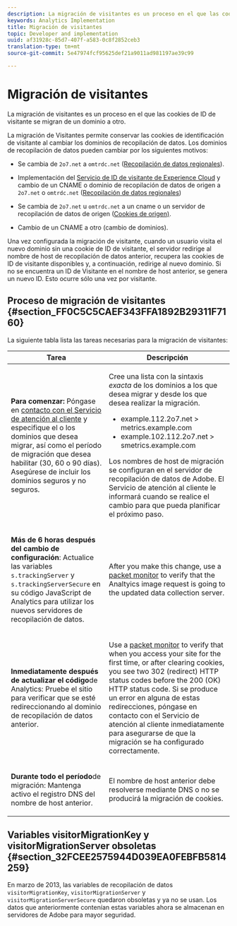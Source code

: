```yaml
---
description: La migración de visitantes es un proceso en el que las cookies de ID de visitante se migran de un dominio a otro.
keywords: Analytics Implementation
title: Migración de visitantes
topic: Developer and implementation
uuid: af31928c-85d7-407f-a583-0c8f2852ceb3
translation-type: tm+mt
source-git-commit: 5e47974fcf95625def21a9011ad981197ae39c99

---
```



# Migración de visitantes

La migración de visitantes es un proceso en el que las cookies de ID de visitante se migran de un dominio a otro.

La migración de Visitantes permite conservar las cookies de identificación de visitante al cambiar los dominios de recopilación de datos. Los dominios de recopilación de datos pueden cambiar por los siguientes motivos:

* Se cambia de `2o7.net` a `omtrdc.net` ([Recopilación de datos regionales](https://marketing.adobe.com/resources/help/es_ES/whitepapers/rdc/)).

* Implementación del [Servicio de ID de visitante de Experience Cloud](https://marketing.adobe.com/resources/help/es_ES/mcvid/) y cambio de un CNAME o dominio de recopilación de datos de origen a `2o7.net` o `omtrdc.net` ([Recopilación de datos regionales](https://marketing.adobe.com/resources/help/es_ES/whitepapers/rdc/))

* Se cambia de `2o7.net` u `omtrdc.net` a un cname o un servidor de recopilación de datos de origen ([Cookies de origen)](https://docs.adobe.com/content/help/es-ES/core-services/interface/ec-cookies/cookies-first-party.translate.html).

* Cambio de un CNAME a otro (cambio de dominios).

Una vez configurada la migración de visitante, cuando un usuario visita el nuevo dominio sin una cookie de ID de visitante, el servidor redirige al nombre de host de recopilación de datos anterior, recupera las cookies de ID de visitante disponibles y, a continuación, redirige al nuevo dominio. Si no se encuentra un ID de Visitante en el nombre de host anterior, se genera un nuevo ID. Esto ocurre sólo una vez por visitante.

## Proceso de migración de visitantes {#section_FF0C5C5CAEF343FFA1892B29311F7160}

La siguiente tabla lista las tareas necesarias para la migración de visitantes:

<table id="table_7B2535FC3E264216A299686415C6B21C"> 
 <thead> 
  <tr> 
   <th colname="col1" class="entry"> Tarea </th> 
   <th colname="col3" class="entry"> Descripción </th> 
  </tr> 
 </thead>
 <tbody> 
  <tr> 
   <td colname="col1"> <p> <b>Para comenzar:</b> Póngase en <a href="https://helpx.adobe.com/es/marketing-cloud/contact-support.html"  >contacto con el Servicio de atención al cliente</a> y especifique el o los dominios que desea migrar, así como el período de migración que desea habilitar (30, 60 o 90 días). Asegúrese de incluir los dominios seguros y no seguros. </p> </td> 
   <td colname="col3"> <p>Cree una lista con la sintaxis <i>exacta</i> de los dominios a los que desea migrar y desde los que desea realizar la migración. </p> 
    <ul id="ul_067EC5C7619141A6BDFBC209C9FD47E2"> 
     <li id="li_0723D948465A49C1871B81207AEDC4DC">example.112.2o7.net &gt; metrics.example.com </li> 
     <li id="li_B0CA15A593BD4AB9802E33A3FF037C7A">example.102.112.2o7.net &gt; smetrics.example.com </li> 
    </ul> <p>Los nombres de host de migración se configuran en el servidor de recopilación de datos de Adobe. El Servicio de atención al cliente le informará cuando se realice el cambio para que pueda planificar el próximo paso. </p> </td> 
  </tr> 
  <tr> 
   <td colname="col1"> <p> <b>Más de 6 horas después del cambio de configuración</b>: Actualice las variables <code> s.trackingServer</code> y <code> s.trackingServerSecure</code> en su código JavaScript de Analytics para utilizar los nuevos servidores de recopilación de datos. </p> </td> 
   <td colname="col3"> <p>After you make this change, use a <a href="../implement/validate/packet-monitor.md"> packet monitor</a> to verify that the Analtyics image request is going to the updated data collection server. </p> </td> 
  </tr> 
  <tr> 
   <td colname="col1"> <p> <b>Inmediatamente después de actualizar el código</b>de Analytics: Pruebe el sitio para verificar que se esté redireccionando al dominio de recopilación de datos anterior. </p> </td> 
   <td colname="col3"> <p>Use a <a href="../implement/validate/packet-monitor.md"> packet monitor</a> to verify that when you access your site for the first time, or after clearing cookies, you see two 302 (redirect) HTTP status codes before the 200 (OK) HTTP status code. Si se produce un error en alguna de estas redirecciones, póngase en contacto con el Servicio de atención al cliente inmediatamente para asegurarse de que la migración se ha configurado correctamente. </p> </td> 
  </tr> 
  <tr> 
   <td colname="col1"> <p> <b>Durante todo el período</b>de migración: Mantenga activo el registro DNS del nombre de host anterior. </p> </td> 
   <td colname="col3"> <p>El nombre de host anterior debe resolverse mediante DNS o no se producirá la migración de cookies. </p> </td> 
  </tr> 
 </tbody> 
</table>

## Variables visitorMigrationKey y visitorMigrationServer obsoletas {#section_32FCEE2575944D039EA0FEBFB5814259}

En marzo de 2013, las variables de recopilación de datos `visitorMigrationKey`, `visitorMigrationServer` y `visitorMigrationServerSecure` quedaron obsoletas y ya no se usan. Los datos que anteriormente contenían estas variables ahora se almacenan en servidores de Adobe para mayor seguridad.
